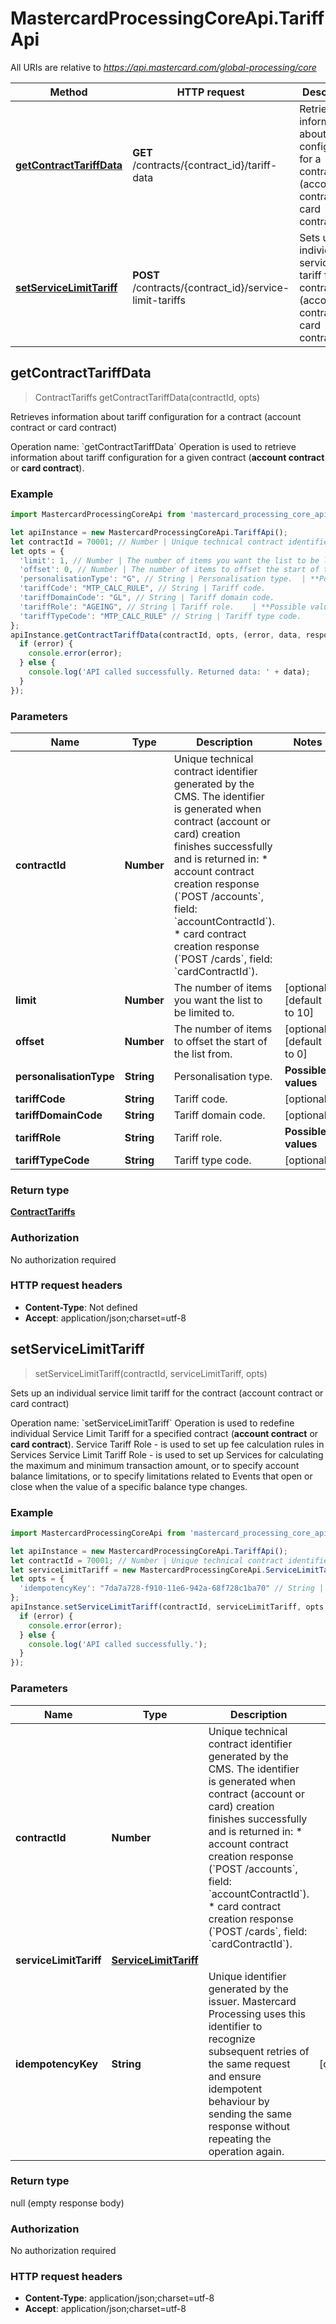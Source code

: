 # MastercardProcessingCoreApi.TariffApi

All URIs are relative to *https://api.mastercard.com/global-processing/core*

Method | HTTP request | Description
------------- | ------------- | -------------
[**getContractTariffData**](TariffApi.md#getContractTariffData) | **GET** /contracts/{contract_id}/tariff-data | Retrieves information about tariff configuration for a contract (account contract or card contract)
[**setServiceLimitTariff**](TariffApi.md#setServiceLimitTariff) | **POST** /contracts/{contract_id}/service-limit-tariffs | Sets up an individual service limit tariff for the contract (account contract or card contract)



## getContractTariffData

> ContractTariffs getContractTariffData(contractId, opts)

Retrieves information about tariff configuration for a contract (account contract or card contract)

Operation name: &#x60;getContractTariffData&#x60;  Operation is used to retrieve information about tariff configuration for a given contract (**account contract** or **card contract**). 

### Example

```javascript
import MastercardProcessingCoreApi from 'mastercard_processing_core_api';

let apiInstance = new MastercardProcessingCoreApi.TariffApi();
let contractId = 70001; // Number | Unique technical contract identifier generated by the CMS.  The identifier is generated when contract (account or card) creation finishes successfully and is returned in:   * account contract creation response (`POST /accounts`, field: `accountContractId`).   * card contract creation response (`POST /cards`, field: `cardContractId`). 
let opts = {
  'limit': 1, // Number | The number of items you want the list to be limited to. 
  'offset': 0, // Number | The number of items to offset the start of the list from. 
  'personalisationType': "G", // String | Personalisation type.  | **Possible values**  |      **Description**       | |:-------------------: |:-------------------------: | |          G           |           Global           | |          P           |          Personal          | |          D           |        Personalised        | |          T           | Personal (Template Based)  | |          L           |          Template          | 
  'tariffCode': "MTP_CALC_RULE", // String | Tariff code. 
  'tariffDomainCode': "GL", // String | Tariff domain code. 
  'tariffRole': "AGEING", // String | Tariff role.    | **Possible values**  | **Description**             |   |--------------------- |---------------------------- |   | SERVICE              |  Service                    |   | SERVICE_LIMIT        |  Service Limit              |   | SERVICE_VD           |  Service Value Days         |   | INTEREST             |  Interest                   |   | AGEING               |  Ageing                     |   | USAGE                |  Usage                      |   | INTEREST_TAX         |  Interest Tax               |   | BILLING              |  Billing Scheme             |   | GL                   |  General Ledger Numeration  |   | INST_FEE             |  Installment Fee            |   | INSTALLMENT          |  Installment Scheme         |   | THRESHOLD            |  Threshold                  |   | TECHNICAL            |  Technical                  |   | FX                   |  Conversion                 |   | REDEFINITION         |  Redefinition               | 
  'tariffTypeCode': "MTP_CALC_RULE" // String | Tariff type code. 
};
apiInstance.getContractTariffData(contractId, opts, (error, data, response) => {
  if (error) {
    console.error(error);
  } else {
    console.log('API called successfully. Returned data: ' + data);
  }
});
```

### Parameters


Name | Type | Description  | Notes
------------- | ------------- | ------------- | -------------
 **contractId** | **Number**| Unique technical contract identifier generated by the CMS.  The identifier is generated when contract (account or card) creation finishes successfully and is returned in:   * account contract creation response (&#x60;POST /accounts&#x60;, field: &#x60;accountContractId&#x60;).   * card contract creation response (&#x60;POST /cards&#x60;, field: &#x60;cardContractId&#x60;).  | 
 **limit** | **Number**| The number of items you want the list to be limited to.  | [optional] [default to 10]
 **offset** | **Number**| The number of items to offset the start of the list from.  | [optional] [default to 0]
 **personalisationType** | **String**| Personalisation type.  | **Possible values**  |      **Description**       | |:-------------------: |:-------------------------: | |          G           |           Global           | |          P           |          Personal          | |          D           |        Personalised        | |          T           | Personal (Template Based)  | |          L           |          Template          |  | [optional] 
 **tariffCode** | **String**| Tariff code.  | [optional] 
 **tariffDomainCode** | **String**| Tariff domain code.  | [optional] 
 **tariffRole** | **String**| Tariff role.    | **Possible values**  | **Description**             |   |--------------------- |---------------------------- |   | SERVICE              |  Service                    |   | SERVICE_LIMIT        |  Service Limit              |   | SERVICE_VD           |  Service Value Days         |   | INTEREST             |  Interest                   |   | AGEING               |  Ageing                     |   | USAGE                |  Usage                      |   | INTEREST_TAX         |  Interest Tax               |   | BILLING              |  Billing Scheme             |   | GL                   |  General Ledger Numeration  |   | INST_FEE             |  Installment Fee            |   | INSTALLMENT          |  Installment Scheme         |   | THRESHOLD            |  Threshold                  |   | TECHNICAL            |  Technical                  |   | FX                   |  Conversion                 |   | REDEFINITION         |  Redefinition               |  | [optional] 
 **tariffTypeCode** | **String**| Tariff type code.  | [optional] 

### Return type

[**ContractTariffs**](ContractTariffs.md)

### Authorization

No authorization required

### HTTP request headers

- **Content-Type**: Not defined
- **Accept**: application/json;charset=utf-8


## setServiceLimitTariff

> setServiceLimitTariff(contractId, serviceLimitTariff, opts)

Sets up an individual service limit tariff for the contract (account contract or card contract)

Operation name: &#x60;setServiceLimitTariff&#x60;  Operation is used to redefine individual Service Limit Tariff for a specified contract (**account contract** or **card contract**).  Service Tariff Role - is used to set up fee calculation rules in Services Service Limit Tariff Role - is used to set up Services for calculating the maximum and minimum transaction amount, or to specify account balance limitations, or to specify limitations related to Events that open or close when the value of a specific balance type changes. 

### Example

```javascript
import MastercardProcessingCoreApi from 'mastercard_processing_core_api';

let apiInstance = new MastercardProcessingCoreApi.TariffApi();
let contractId = 70001; // Number | Unique technical contract identifier generated by the CMS.  The identifier is generated when contract (account or card) creation finishes successfully and is returned in:   * account contract creation response (`POST /accounts`, field: `accountContractId`).   * card contract creation response (`POST /cards`, field: `cardContractId`). 
let serviceLimitTariff = new MastercardProcessingCoreApi.ServiceLimitTariff(); // ServiceLimitTariff | 
let opts = {
  'idempotencyKey': "7da7a728-f910-11e6-942a-68f728c1ba70" // String | Unique identifier generated by the issuer. Mastercard Processing uses this identifier to recognize subsequent retries of the same request and ensure idempotent behaviour by sending the same response without repeating the operation again. 
};
apiInstance.setServiceLimitTariff(contractId, serviceLimitTariff, opts, (error, data, response) => {
  if (error) {
    console.error(error);
  } else {
    console.log('API called successfully.');
  }
});
```

### Parameters


Name | Type | Description  | Notes
------------- | ------------- | ------------- | -------------
 **contractId** | **Number**| Unique technical contract identifier generated by the CMS.  The identifier is generated when contract (account or card) creation finishes successfully and is returned in:   * account contract creation response (&#x60;POST /accounts&#x60;, field: &#x60;accountContractId&#x60;).   * card contract creation response (&#x60;POST /cards&#x60;, field: &#x60;cardContractId&#x60;).  | 
 **serviceLimitTariff** | [**ServiceLimitTariff**](ServiceLimitTariff.md)|  | 
 **idempotencyKey** | **String**| Unique identifier generated by the issuer. Mastercard Processing uses this identifier to recognize subsequent retries of the same request and ensure idempotent behaviour by sending the same response without repeating the operation again.  | [optional] 

### Return type

null (empty response body)

### Authorization

No authorization required

### HTTP request headers

- **Content-Type**: application/json;charset=utf-8
- **Accept**: application/json;charset=utf-8

